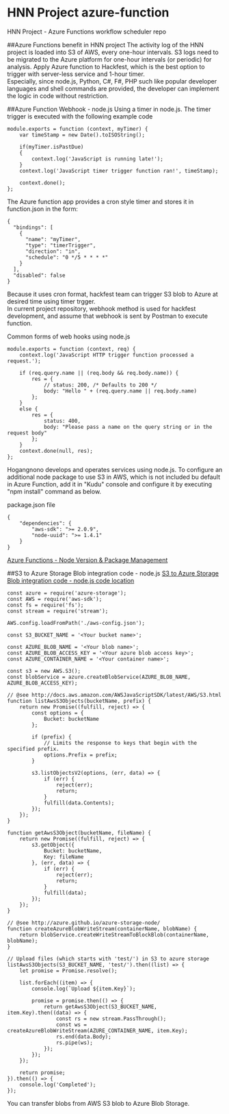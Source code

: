 # HNN Project azure-function
HNN Project - Azure Functions workflow scheduler repo

##Azure Functions benefit in HNN project
The activity log of the HNN project is loaded into S3 of AWS, every one-hour intervals. S3 logs need to be migrated to the Azure platform for one-hour intervals (or periodic) for analysis. Apply Azure function to Hackfest, which is the best option to trigger with server-less service and 1-hour timer.  
Especially, since node.js, Python, C#, F#, PHP such like popular developer languages and shell commands are provided, the developer can implement the logic in code without restriction.  

##Azure Function Webhook - node.js
Using a timer in node.js. The timer trigger is executed with the following example code  

```
module.exports = function (context, myTimer) {
    var timeStamp = new Date().toISOString();
    
    if(myTimer.isPastDue)
    {
        context.log('JavaScript is running late!');
    }
    context.log('JavaScript timer trigger function ran!', timeStamp);   
    
    context.done();
};
```

The Azure function app provides a cron style timer and stores it in function.json in the form:  

```
{
  "bindings": [
    {
      "name": "myTimer",
      "type": "timerTrigger",
      "direction": "in",
      "schedule": "0 */5 * * * *"
    }
  ],
  "disabled": false
}
```

Because it uses cron format, hackfest team can trigger S3 blob to Azure at desired time using timer trgger.  
In current project repository, webhook method is used for hackfest development, and assume that webhook is sent by Postman to execute function.  

Common forms of web hooks using node.js  
```
module.exports = function (context, req) {
    context.log('JavaScript HTTP trigger function processed a request.');

    if (req.query.name || (req.body && req.body.name)) {
        res = {
            // status: 200, /* Defaults to 200 */
            body: "Hello " + (req.query.name || req.body.name)
        };
    }
    else {
        res = {
            status: 400,
            body: "Please pass a name on the query string or in the request body"
        };
    }
    context.done(null, res);
};
```

Hogangnono develops and operates services using node.js. To configure an additional node package to use S3 in AWS, which is not included bu default in Azure Function, add it in "Kudu" console and configure it by executing "npm install" command as below.  

package.json file  


```
{
    "dependencies": {
        "aws-sdk": ">= 2.0.9",
        "node-uuid": ">= 1.4.1"
    }
}
```

[Azure Functions - Node Version & Package Management](https://docs.microsoft.com/en-us/azure/azure-functions/functions-reference-node#node-version--package-management)  

##S3 to Azure Storage Blob integration code - node.js
[S3 to Azure Storage Blob integration code - node.js code location](https://github.com/hnn-project/azure-function/tree/master/nodejs)

```
const azure = require('azure-storage');
const AWS = require('aws-sdk');
const fs = require('fs');
const stream = require('stream');

AWS.config.loadFromPath('./aws-config.json');

const S3_BUCKET_NAME = '<Your bucket name>';

const AZURE_BLOB_NAME = '<Your blob name>';
const AZURE_BLOB_ACCESS_KEY = '<Your azure blob access key>';
const AZURE_CONTAINER_NAME = '<Your container name>';

const s3 = new AWS.S3();
const blobService = azure.createBlobService(AZURE_BLOB_NAME, AZURE_BLOB_ACCESS_KEY);

// @see http://docs.aws.amazon.com/AWSJavaScriptSDK/latest/AWS/S3.html
function listAwsS3Objects(bucketName, prefix) {
    return new Promise((fulfill, reject) => {
        const options = {
            Bucket: bucketName
        };

        if (prefix) {
            // Limits the response to keys that begin with the specified prefix.
            options.Prefix = prefix;
        }

        s3.listObjectsV2(options, (err, data) => {
            if (err) {
                reject(err);
                return;
            }
            fulfill(data.Contents);
        });
    });
}

function getAwsS3Object(bucketName, fileName) {
    return new Promise((fulfill, reject) => {
        s3.getObject({
            Bucket: bucketName,
            Key: fileName
        }, (err, data) => {
            if (err) {
                reject(err);
                return;
            }
            fulfill(data);
        });
    });
}

// @see http://azure.github.io/azure-storage-node/
function createAzureBlobWriteStream(containerName, blobName) {
    return blobService.createWriteStreamToBlockBlob(containerName, blobName);
}

// Upload files (which starts with 'test/') in S3 to azure storage
listAwsS3Objects(S3_BUCKET_NAME, 'test/').then((list) => {
    let promise = Promise.resolve();

    list.forEach((item) => {
        console.log(`Upload ${item.Key}`);

        promise = promise.then(() => {
            return getAwsS3Object(S3_BUCKET_NAME, item.Key).then((data) => {
                const rs = new stream.PassThrough();
                const ws = createAzureBlobWriteStream(AZURE_CONTAINER_NAME, item.Key);
                rs.end(data.Body);
                rs.pipe(ws);
            });
        });
    });

    return promise;
}).then(() => {
    console.log('Completed');
});
```

You can transfer blobs from AWS S3 blob to Azure Blob Storage.  
 